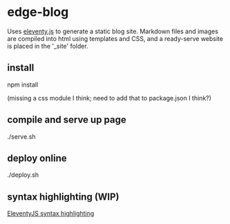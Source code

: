 # edge-blog 

Uses [eleventy.js](https://www.11ty.dev/) to generate a static blog site. Markdown files and images are compiled into html using templates and CSS, and a ready-serve website is placed in the '_site' folder. 

## install

npm install

(missing a css module I think; need to add that to package.json I think?)

## compile and serve up page

./serve.sh

## deploy online

./deploy.sh

## syntax highlighting (WIP)

[EleventyJS syntax highlighting](https://www.11ty.dev/docs/plugins/syntaxhighlight/#installation)


 
